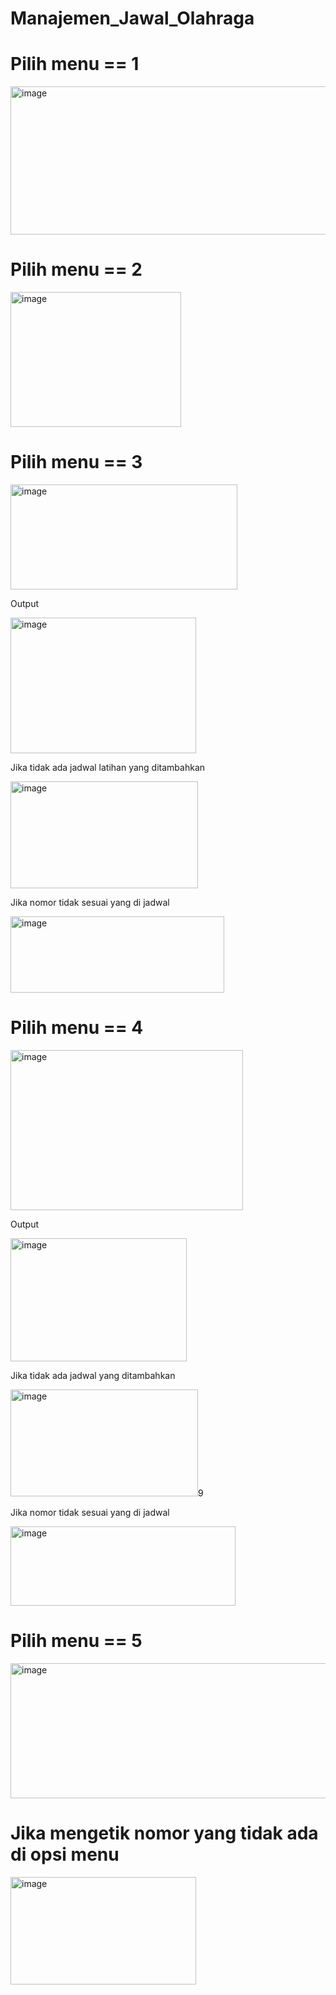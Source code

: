 # Manajemen_Jawal_Olahraga
# **Pilih menu == 1**

<img width="566" height="237" alt="image" src="https://github.com/user-attachments/assets/1a179d40-52e5-46cd-aa71-29b7e0bb3bfb" />

# **Pilih menu == 2**

<img width="273" height="216" alt="image" src="https://github.com/user-attachments/assets/2295edfb-7bbd-4e12-a1a5-e604caf79bc0" />

# **Pilih menu == 3**
<img width="363" height="168" alt="image" src="https://github.com/user-attachments/assets/339fc4e7-53b2-4150-8ec9-4f045e070231" />

Output

<img width="297" height="217" alt="image" src="https://github.com/user-attachments/assets/b803173e-ef6c-4c63-bd98-7443028c171a" />

Jika tidak ada jadwal latihan yang ditambahkan

<img width="300" height="171" alt="image" src="https://github.com/user-attachments/assets/e427f145-195c-4fa5-b372-1238ae71db15" />

Jika nomor tidak sesuai yang di jadwal

<img width="342" height="122" alt="image" src="https://github.com/user-attachments/assets/d4682283-1dea-418c-a308-ddc5a96e2714" />

# **Pilih menu == 4**
<img width="372" height="256" alt="image" src="https://github.com/user-attachments/assets/22a06ad4-b78b-4076-8be9-24c6eede85e1" />

Output

<img width="282" height="197" alt="image" src="https://github.com/user-attachments/assets/3d5e7fe7-1e30-4899-9771-bb66d9eb397f" />

Jika tidak ada jadwal yang ditambahkan

<img width="300" height="171" alt="image" src="https://github.com/user-attachments/assets/25db9124-9644-4574-a283-b3db7cd67040" />9

Jika nomor tidak sesuai yang di jadwal

<img width="360" height="127" alt="image" src="https://github.com/user-attachments/assets/8a36110b-4e4e-409b-838c-b46d17642bb4" />

# **Pilih menu == 5**

<img width="663" height="216" alt="image" src="https://github.com/user-attachments/assets/bb5f5788-31e3-4599-b6ac-e0200d766e19" />

# **Jika mengetik nomor yang tidak ada di opsi menu**

<img width="297" height="172" alt="image" src="https://github.com/user-attachments/assets/31c4a944-4003-440d-a750-a4d48148a733" />




